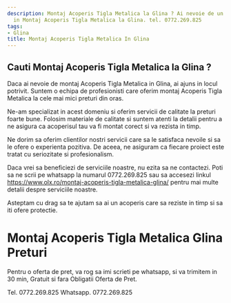 ```yaml
---
description: Montaj Acoperis Tigla Metalica la Glina ? Ai nevoie de un profesionist
  in Montaj Acoperis Tigla Metalica la Glina. tel. 0772.269.825
tags:
- Glina
title: Montaj Acoperis Tigla Metalica In Glina
---
```



## Cauti Montaj Acoperis Tigla Metalica la Glina ?

Daca ai nevoie de montaj Acoperis Tigla Metalica in Glina, ai ajuns in locul potrivit. Suntem o echipa de profesionisti care oferim montaj Acoperis Tigla Metalica la cele mai mici preturi din oras. 

Ne-am specializat in acest domeniu si oferim servicii de calitate la preturi foarte bune. Folosim materiale de calitate si suntem atenti la detalii pentru a ne asigura ca acoperisul tau va fi montat corect si va rezista in timp. 

Ne dorim sa oferim clientilor nostri servicii care sa le satisfaca nevoile si sa le ofere o experienta pozitiva. De aceea, ne asiguram ca fiecare proiect este tratat cu seriozitate si profesionalism. 

Daca vrei sa beneficiezi de serviciile noastre, nu ezita sa ne contactezi. Poti sa ne scrii pe whatsapp la numarul 0772.269.825 sau sa accesezi linkul https://www.olx.ro/montaj-acoperis-tigla-metalica-glina/ pentru mai multe detalii despre serviciile noastre. 

Asteptam cu drag sa te ajutam sa ai un acoperis care sa reziste in timp si sa iti ofere protectie.

# Montaj Acoperis Tigla Metalica Glina Preturi
Pentru o oferta de pret, va rog sa imi scrieti pe whatsapp, si va trimitem in 30 min, Gratuit si fara Obligatii Oferta de Pret.

Tel. 0772.269.825
Whatsapp. 0772.269.825